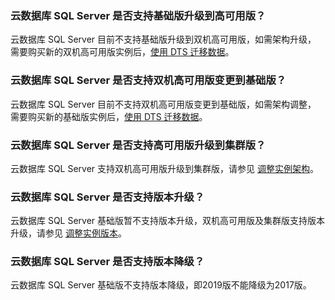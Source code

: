 ### 云数据库 SQL Server 是否支持基础版升级到高可用版？
云数据库 SQL Server 目前不支持基础版升级到双机高可用版，如需架构升级，
需要购买新的双机高可用版实例后，[使用 DTS 迁移数据](https://cloud.tencent.com/document/product/238/50268)。

### 云数据库 SQL Server 是否支持双机高可用版变更到基础版？
云数据库 SQL Server 目前不支持双机高可用版变更到基础版，如需架构调整，
需要购买新的基础版实例后，[使用 DTS 迁移数据](https://cloud.tencent.com/document/product/238/50268)。

### 云数据库 SQL Server 是否支持高可用版升级到集群版？
云数据库 SQL Server 支持双机高可用版升级到集群版，请参见 [调整实例架构](https://cloud.tencent.com/document/product/238/67861)。

### 云数据库 SQL Server 是否支持版本升级？
云数据库 SQL Server 基础版暂不支持版本升级，双机高可用版及集群版支持版本升级，请参见 [调整实例版本](https://cloud.tencent.com/document/product/238/67862)。

### 云数据库 SQL Server 是否支持版本降级？
云数据库 SQL Server 基础版不支持版本降级，即2019版不能降级为2017版。
